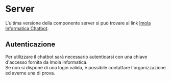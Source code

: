 # Server
L'ultima versione della componente server si può trovare al link [Imola Informatica Chatbot](http://imola-bot4me.herokuapp.com/).
## Autenticazione
Per utilizzare il chatbot sarà necessario autenticarsi con una chiave d'accesso fornita da Imola Informatica.</br>
Se non si dispone di una login valida, è possibile contattare l'organizzazione ed averne una di prova.
